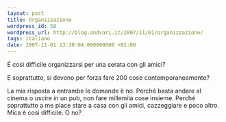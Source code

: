```yaml
---
layout: post
title: Organizzazione
wordpress_id: 58
wordpress_url: http://blog.andvari.it/2007/11/01/organizzazione/
tags: italiano
date: 2007-11-01 13:30:04.000000000 +01:00
---
```

É così difficile organizzarsi per una serata con gli amici?

E soprattutto, si devono per forza fare 200 cose contemporaneamente?

La mia risposta a entrambe le domande è no. Perché basta andare al cinema o uscire in un pub, non fare millemila cose insieme. Perché soprattutto a me piace stare a casa con gli amici, cazzeggiare e poco altro. Mica è così difficile. O no?
